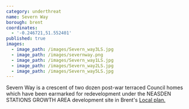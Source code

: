 ```yaml
---
category: underthreat
name: Severn Way
borough: brent
coordinates:
  - '-0.246721,51.552401'
published: true
images:
  - image_path: /images/Severn_way3LS.jpg
  - image_path: /images/severnway.png
  - image_path: /images/Severn_way1LS.jpg
  - image_path: /images/Severn_way2LS.jpg
  - image_path: /images/Severn_way5LS.jpg
---
```

Severn Way is a crescent of two dozen post-war terraced Council homes which have been earmarked for redevelopment under the NEASDEN STATIONS GROWTH AREA development site in Brent's [Local plan.](https://www.brent.gov.uk/media/16411848/draft-local-plan-east.pdf)
